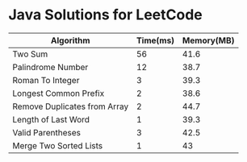 # Java Solutions for LeetCode

|Algorithm                   |Time(ms)        |Memory(MB)   |
|----------------------------|----------------|-------------|
|Two Sum                     |56              |41.6         |
|Palindrome Number           |12              |38.7         |
|Roman To Integer            |3               |39.3         |
|Longest Common Prefix       |2               |38.6         |
|Remove Duplicates from Array|2               |44.7         |
|Length of Last Word         |1               |39.3         |
|Valid Parentheses           |3               |42.5         |
|Merge Two Sorted Lists      |1               |43           |
